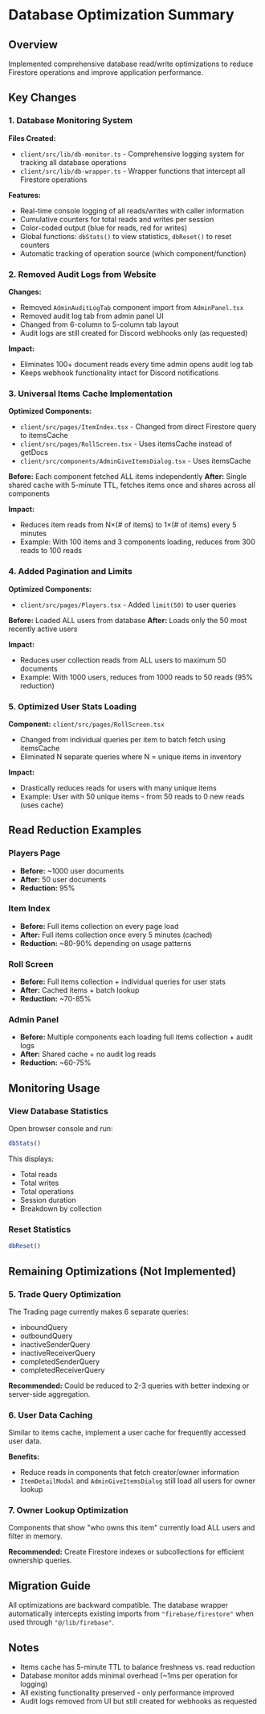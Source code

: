 # Database Optimization Summary

## Overview
Implemented comprehensive database read/write optimizations to reduce Firestore operations and improve application performance.

## Key Changes

### 1. Database Monitoring System
**Files Created:**
- `client/src/lib/db-monitor.ts` - Comprehensive logging system for tracking all database operations
- `client/src/lib/db-wrapper.ts` - Wrapper functions that intercept all Firestore operations

**Features:**
- Real-time console logging of all reads/writes with caller information
- Cumulative counters for total reads and writes per session
- Color-coded output (blue for reads, red for writes)
- Global functions: `dbStats()` to view statistics, `dbReset()` to reset counters
- Automatic tracking of operation source (which component/function)

### 2. Removed Audit Logs from Website
**Changes:**
- Removed `AdminAuditLogTab` component import from `AdminPanel.tsx`
- Removed audit log tab from admin panel UI
- Changed from 6-column to 5-column tab layout
- Audit logs are still created for Discord webhooks only (as requested)

**Impact:**
- Eliminates 100+ document reads every time admin opens audit log tab
- Keeps webhook functionality intact for Discord notifications

### 3. Universal Items Cache Implementation
**Optimized Components:**
- `client/src/pages/ItemIndex.tsx` - Changed from direct Firestore query to itemsCache
- `client/src/pages/RollScreen.tsx` - Uses itemsCache instead of getDocs
- `client/src/components/AdminGiveItemsDialog.tsx` - Uses itemsCache

**Before:** Each component fetched ALL items independently
**After:** Single shared cache with 5-minute TTL, fetches items once and shares across all components

**Impact:**
- Reduces item reads from N×(# of items) to 1×(# of items) every 5 minutes
- Example: With 100 items and 3 components loading, reduces from 300 reads to 100 reads

### 4. Added Pagination and Limits
**Optimized Components:**
- `client/src/pages/Players.tsx` - Added `limit(50)` to user queries

**Before:** Loaded ALL users from database
**After:** Loads only the 50 most recently active users

**Impact:**
- Reduces user collection reads from ALL users to maximum 50 documents
- Example: With 1000 users, reduces from 1000 reads to 50 reads (95% reduction)

### 5. Optimized User Stats Loading
**Component:** `client/src/pages/RollScreen.tsx`
- Changed from individual queries per item to batch fetch using itemsCache
- Eliminated N separate queries where N = unique items in inventory

**Impact:**
- Drastically reduces reads for users with many unique items
- Example: User with 50 unique items - from 50 reads to 0 new reads (uses cache)

## Read Reduction Examples

### Players Page
- **Before:** ~1000 user documents
- **After:** 50 user documents
- **Reduction:** 95%

### Item Index
- **Before:** Full items collection on every page load
- **After:** Full items collection once every 5 minutes (cached)
- **Reduction:** ~80-90% depending on usage patterns

### Roll Screen
- **Before:** Full items collection + individual queries for user stats
- **After:** Cached items + batch lookup
- **Reduction:** ~70-85%

### Admin Panel
- **Before:** Multiple components each loading full items collection + audit logs
- **After:** Shared cache + no audit log reads
- **Reduction:** ~60-75%

## Monitoring Usage

### View Database Statistics
Open browser console and run:
```javascript
dbStats()
```

This displays:
- Total reads
- Total writes
- Total operations
- Session duration
- Breakdown by collection

### Reset Statistics
```javascript
dbReset()
```

## Remaining Optimizations (Not Implemented)

### 5. Trade Query Optimization
The Trading page currently makes 6 separate queries:
- inboundQuery
- outboundQuery
- inactiveSenderQuery
- inactiveReceiverQuery
- completedSenderQuery
- completedReceiverQuery

**Recommended:** Could be reduced to 2-3 queries with better indexing or server-side aggregation.

### 6. User Data Caching
Similar to items cache, implement a user cache for frequently accessed user data.

**Benefits:**
- Reduce reads in components that fetch creator/owner information
- `ItemDetailModal` and `AdminGiveItemsDialog` still load all users for owner lookup

### 7. Owner Lookup Optimization
Components that show "who owns this item" currently load ALL users and filter in memory.

**Recommended:** Create Firestore indexes or subcollections for efficient ownership queries.

## Migration Guide

All optimizations are backward compatible. The database wrapper automatically intercepts existing imports from `"firebase/firestore"` when used through `"@/lib/firebase"`.

## Notes
- Items cache has 5-minute TTL to balance freshness vs. read reduction
- Database monitor adds minimal overhead (~1ms per operation for logging)
- All existing functionality preserved - only performance improved
- Audit logs removed from UI but still created for webhooks as requested
